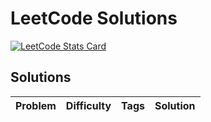 
# LeetCode Solutions

[![LeetCode Stats Card](https://leetcode.card.workers.dev/?username=)](https://leetcode.com//)

## Solutions

| Problem | Difficulty | Tags | Solution |
| ------- | ---------- | ---- | -------- |

